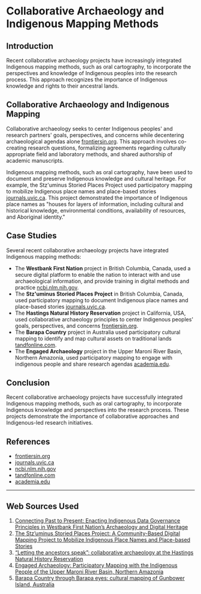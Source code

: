 # Collaborative Archaeology and Indigenous Mapping Methods
## Introduction

Recent collaborative archaeology projects have increasingly integrated Indigenous mapping methods, such as oral cartography, to incorporate the perspectives and knowledge of Indigenous peoples into the research process. This approach recognizes the importance of Indigenous knowledge and rights to their ancestral lands.

## Collaborative Archaeology and Indigenous Mapping

Collaborative archaeology seeks to center Indigenous peoples' and research partners' goals, perspectives, and concerns while decentering archaeological agendas alone [frontiersin.org](https://www.frontiersin.org/journals/environmental-archaeology/articles/10.3389/fearc.2024.1426294/full). This approach involves co-creating research questions, formalizing agreements regarding culturally appropriate field and laboratory methods, and shared authorship of academic manuscripts.

Indigenous mapping methods, such as oral cartography, have been used to document and preserve Indigenous knowledge and cultural heritage. For example, the Stz'uminus Storied Places Project used participatory mapping to mobilize Indigenous place names and place-based stories [journals.uvic.ca](https://journals.uvic.ca/index.php/arbutus/article/download/13300/4192). This project demonstrated the importance of Indigenous place names as "houses for layers of information, including cultural and historical knowledge, environmental conditions, availability of resources, and Aboriginal identity."

## Case Studies

Several recent collaborative archaeology projects have integrated Indigenous mapping methods:

* The **Westbank First Nation** project in British Columbia, Canada, used a secure digital platform to enable the nation to interact with and use archaeological information, and provide training in digital methods and practice [ncbi.nlm.nih.gov](https://ncbi.nlm.nih.gov/pmc/articles/PMC9702736/).
* The **Stz'uminus Storied Places Project** in British Columbia, Canada, used participatory mapping to document Indigenous place names and place-based stories [journals.uvic.ca](https://journals.uvic.ca/index.php/arbutus/article/download/13300/4192).
* The **Hastings Natural History Reservation** project in California, USA, used collaborative archaeology principles to center Indigenous peoples' goals, perspectives, and concerns [frontiersin.org](https://www.frontiersin.org/journals/environmental-archaeology/articles/10.3389/fearc.2024.1426294/full).
* The **Barapa Country** project in Australia used participatory cultural mapping to identify and map cultural assets on traditional lands [tandfonline.com](https://www.tandfonline.com/doi/full/10.1080/17445647.2019.1701574).
* The **Engaged Archaeology** project in the Upper Maroni River Basin, Northern Amazonia, used participatory mapping to engage with indigenous people and share research agendas [academia.edu](https://www.academia.edu/8804341).

## Conclusion

Recent collaborative archaeology projects have successfully integrated Indigenous mapping methods, such as oral cartography, to incorporate Indigenous knowledge and perspectives into the research process. These projects demonstrate the importance of collaborative approaches and Indigenous-led research initiatives.

## References

* [frontiersin.org](https://www.frontiersin.org/journals/environmental-archaeology/articles/10.3389/fearc.2024.1426294/full)
* [journals.uvic.ca](https://journals.uvic.ca/index.php/arbutus/article/download/13300/4192)
* [ncbi.nlm.nih.gov](https://ncbi.nlm.nih.gov/pmc/articles/PMC9702736/)
* [tandfonline.com](https://www.tandfonline.com/doi/full/10.1080/17445647.2019.1701574)
* [academia.edu](https://www.academia.edu/8804341)

---
## Web Sources Used

1. [Connecting Past to Present: Enacting Indigenous Data Governance Principles in Westbank First Nation’s Archaeology and Digital Heritage](https://ncbi.nlm.nih.gov/pmc/articles/PMC9702736/)
2. [The Stz’uminus Storied Places Project: A Community-Based Digital Mapping Project to Mobilize Indigenous Place Names and Place-based Stories](https://journals.uvic.ca/index.php/arbutus/article/download/13300/4192)
3. [“Letting the ancestors speak”: collaborative archaeology at the Hastings Natural History Reservation](https://www.frontiersin.org/journals/environmental-archaeology/articles/10.3389/fearc.2024.1426294/full)
4. [Engaged Archaeology: Participatory Mapping with the Indigenous People of the Upper Maroni River Basin, Northern Amazonia](https://www.academia.edu/8804341)
5. [Barapa Country through Barapa eyes: cultural mapping of Gunbower Island, Australia](https://www.tandfonline.com/doi/full/10.1080/17445647.2019.1701574)
